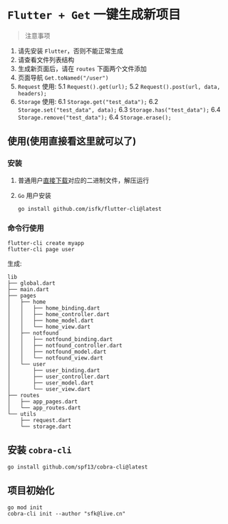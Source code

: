 # `Flutter + Get` 一键生成新项目

> 注意事项

1. 请先安装 `Flutter`，否则不能正常生成
2. 请查看文件列表结构
3. 生成新页面后，请在 `routes` 下面两个文件添加
4. 页面导航 `Get.toNamed("/user")`
5. `Request` 使用:
   5.1 `Request().get(url);`
   5.2 `Request().post(url, data, headers);`
6. `Storage` 使用:
   6.1 `Storage.get("test_data");`
   6.2 `Storage.set("test_data", data);`
   6.3 `Storage.has("test_data");`
   6.4 `Storage.remove("test_data");`
   6.4 `Storage.erase();`

## 使用(使用直接看这里就可以了)

### 安装

1. 普通用户[直接下载](https://github.com/isfk/flutter-cli/releases)对应的二进制文件，解压运行

2. `Go` 用户安装
   ```
   go install github.com/isfk/flutter-cli@latest
   ```

### 命令行使用

```shell
flutter-cli create myapp
flutter-cli page user
```

生成:

```
lib
├── global.dart
├── main.dart
├── pages
│   ├── home
│   │   ├── home_binding.dart
│   │   ├── home_controller.dart
│   │   ├── home_model.dart
│   │   └── home_view.dart
│   ├── notfound
│   │   ├── notfound_binding.dart
│   │   ├── notfound_controller.dart
│   │   ├── notfound_model.dart
│   │   └── notfound_view.dart
│   └── user
│       ├── user_binding.dart
│       ├── user_controller.dart
│       ├── user_model.dart
│       └── user_view.dart
├── routes
│   ├── app_pages.dart
│   └── app_routes.dart
└── utils
    ├── request.dart
    └── storage.dart
```

## 安装 `cobra-cli`

`go install github.com/spf13/cobra-cli@latest`

## 项目初始化

```shell
go mod init
cobra-cli init --author "sfk@live.cn"
```
